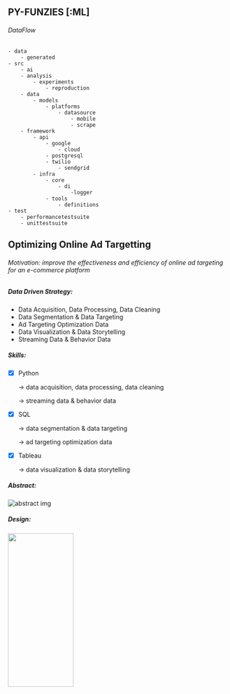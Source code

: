 ## PY-FUNZIES [:ML]

###### DataFlow
    - data
        - generated
    - src
        - ai
        - analysis
            - experiments
                - reproduction
        - data
            - models
                - platforms
                    - datasource
                        - mobile
                        - scrape
        - framework
            - api
                - google
                    - cloud
                - postgresql
                - twilio
                    - sendgrid
            - infra
                - core
                    - di
                        -logger
                - tools
                    - definitions
    - test
        - performancetestsuite
        - unittestsuite

## Optimizing Online Ad Targetting

###### *Motivation: improve the effectiveness and efficiency of online ad targeting for an e-commerce platform*

##### Data Driven Strategy: 
- Data Acquisition, Data Processing, Data Cleaning
- Data Segmentation & Data Targeting
- Ad Targeting Optimization Data
- Data Visualization & Data Storytelling
- Streaming Data & Behavior Data

##### Skills:
- [x] Python

    -> data acquisition, data processing, data cleaning

    -> streaming data & behavior data

- [x] SQL

    -> data segmentation & data targeting

    -> ad targeting optimization data

- [x] Tableau

    -> data visualization & data storytelling

##### Abstract:
![abstract img](https://github.com/PabloRosas17/Algorithms/blob/main/EclipsePy/media/AbstractMap.jpg)

##### Design:
<img src="https://github.com/PabloRosas17/Algorithms/blob/main/EclipsePy/media/DataDrivenMap.jpg" width="150" height="350">

